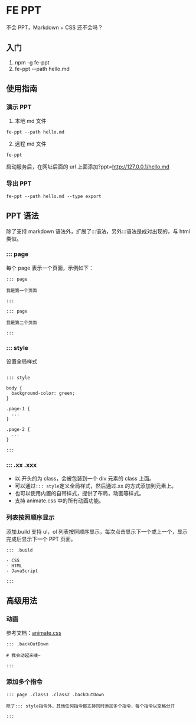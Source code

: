 # FE PPT

不会 PPT，Markdown + CSS 还不会吗？

## 入门

1. npm -g fe-ppt
2. fe-ppt --path hello.md

## 使用指南

### 演示 PPT

1. 本地 md 文件

```
fe-ppt --path hello.md
```

2. 远程 md 文件

```
fe-ppt
```

启动服务后，在网址后面的 url 上面添加?ppt=http://127.0.0.1/hello.md

### 导出 PPT

```
fe-ppt --path hello.md --type export
```

## PPT 语法

除了支持 markdown 语法外，扩展了:::语法，另外:::语法是成对出现的，与 html 类似。

### ::: page

每个 page 表示一个页面，示例如下：

```
::: page

我是第一个页面

:::

::: page

我是第二个页面

:::
```

### ::: style

设置全局样式

```

::: style

body {
  background-color: green;
}

.page-1 {
  ...
}

.page-2 {
  ...
}

:::

```

### ::: .xx .xxx

- 以.开头的为 class，会被包装到一个 div 元素的 class 上面。
- 可以通过`::: style`定义全局样式，然后通过.xx 的方式添加到元素上。
- 也可以使用内置的自带样式，提供了布局，动画等样式。
- 支持 animate.css 中的所有动画功能。

### 列表按照顺序显示

添加.build 支持 ul，ol 列表按照顺序显示，每次点击显示下一个或上一个，显示完成后显示下一个 PPT 页面。

```
::: .build

- CSS
- HTML
- JavaScript

:::
```

## 高级用法

### 动画

参考文档：[animate.css](https://animate.style/)

```
::: .backOutDown

# 我会动起来噢~

:::
```

### 添加多个指令

```
::: page .class1 .class2 .backOutDown

除了::: style指令外，其他任何指令都支持同时添加多个指令，每个指令以空格分开

:::
```
